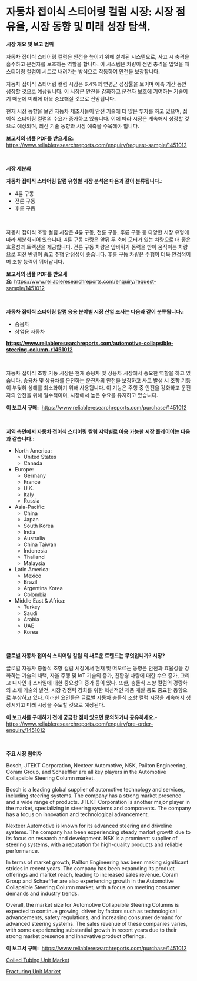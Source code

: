 <p><h1>자동차 접이식 스티어링 컬럼 시장: 시장 점유율, 시장 동향 및 미래 성장 탐색.</h1></p><p><strong>시장 개요 및 보고 범위</strong></p>
<p><p>자동차 접이식 스티어링 컬럼은 안전을 높이기 위해 설계된 시스템으로, 사고 시 충격을 흡수하고 운전자를 보호하는 역할을 합니다. 이 시스템은 차량이 전면 충격을 입었을 때 스티어링 컬럼이 시트로 내려가는 방식으로 작동하여 안전을 보장합니다.</p><p>자동차 접이식 스티어링 컬럼 시장은 6.4%의 연평균 성장률을 보이며 예측 기간 동안 성장할 것으로 예상됩니다. 이 시장은 안전을 강화하고 운전자 보호에 기여하는 기술이기 때문에 미래에 더욱 중요해질 것으로 전망됩니다.</p><p>현재 시장 동향을 보면 자동차 제조사들이 안전 기술에 더 많은 투자를 하고 있으며, 접이식 스티어링 컬럼의 수요가 증가하고 있습니다. 이에 따라 시장은 계속해서 성장할 것으로 예상되며, 최신 기술 동향과 시장 예측을 주목해야 합니다.</p></p>
<p><strong>보고서의 샘플 PDF를 받으세요:</strong> <a href="https://www.reliableresearchreports.com/enquiry/request-sample/1451012">https://www.reliableresearchreports.com/enquiry/request-sample/1451012</a></p>
<p>&nbsp;</p>
<p><strong>시장 세분화</strong></p>
<p><strong>자동차 접이식 스티어링 칼럼 유형별 시장 분석은 다음과 같이 분류됩니다.:</strong></p>
<p><ul><li>4륜 구동</li><li>전륜 구동</li><li>후륜 구동</li></ul></p>
<p>&nbsp;</p>
<p><p>자동차 접이식 조향 컬럼 시장은 4륜 구동, 전륜 구동, 후륜 구동 등 다양한 시장 유형에 따라 세분화되어 있습니다. 4륜 구동 차량은 앞뒤 두 축에 모터가 있는 차량으로 더 좋은 효율성과 트랙션을 제공합니다. 전륜 구동 차량은 앞바퀴가 동력을 받아 움직이는 차량으로 회전 반경이 좁고 주행 안정성이 좋습니다. 후륜 구동 차량은 주행이 더욱 안정적이며 조향 능력이 뛰어납니다.</p></p>
<p><strong>보고서의 샘플 PDF를 받으세요:</strong>&nbsp;<a href="https://www.reliableresearchreports.com/enquiry/request-sample/1451012">https://www.reliableresearchreports.com/enquiry/request-sample/1451012</a></p>
<p>&nbsp;</p>
<p><strong> 자동차 접이식 스티어링 칼럼 응용 분야별 시장 산업 조사는 다음과 같이 분류됩니다.:</strong></p>
<p><ul><li>승용차</li><li>상업용 자동차</li></ul></p>
<p><strong><a href="https://www.reliableresearchreports.com/automotive-collapsible-steering-column-r1451012">https://www.reliableresearchreports.com/automotive-collapsible-steering-column-r1451012</a></strong></p>
<p>&nbsp;</p>
<p><p>자동차 접이식 조향 기둥 시장은 현재 승용차 및 상용차 시장에서 중요한 역할을 하고 있습니다. 승용차 및 상용차를 운전하는 운전자의 안전을 보장하고 사고 발생 시 조향 기둥이 부딪혀 상해를 최소화하기 위해 사용됩니다. 이 기능은 주행 중 안전을 강화하고 운전자의 안전을 위해 필수적이며, 시장에서 높은 수요를 유지하고 있습니다.</p></p>
<p><strong>이 보고서 구매:</strong>&nbsp; <a href="https://www.reliableresearchreports.com/purchase/1451012">https://www.reliableresearchreports.com/purchase/1451012</a></p>
<p>&nbsp;</p>
<p><strong>지역 측면에서 자동차 접이식 스티어링 칼럼 지역별로 이용 가능한 시장 플레이어는 다음과 같습니다.:</strong></p>
<p><ul>
    <li>
        North America:
        <ul>
            <li>United States</li>
            <li>Canada</li>
        </ul>
    </li>
    <li>
        Europe:
        <ul>
            <li>Germany</li>
            <li>France</li>
            <li>U.K.</li>
            <li>Italy</li>
            <li>Russia</li>
        </ul>
    </li>
    <li>
        Asia-Pacific:
        <ul>
            <li>China</li>
            <li>Japan</li>
            <li>South Korea</li>
            <li>India</li>
            <li>Australia</li>
            <li>China Taiwan</li>
            <li>Indonesia</li>
            <li>Thailand</li>
            <li>Malaysia</li>
        </ul>
    </li>
    <li>
        Latin America:
        <ul>
            <li>Mexico</li>
            <li>Brazil</li>
            <li>Argentina Korea</li>
            <li>Colombia</li>
        </ul>
    </li>
    <li>
        Middle East & Africa:
        <ul>
            <li>Turkey</li>
            <li>Saudi</li>
            <li>Arabia</li>
            <li>UAE</li>
            <li>Korea</li>
        </ul>
    </li>
    </ul></p>
<p>&nbsp;</p>
<p><strong>글로벌 자동차 접이식 스티어링 칼럼 의 새로운 트렌드는 무엇입니까? 시장?</strong></p>
<p><p>글로벌 자동차 충돌식 조향 컬럼 시장에서 현재 및 떠오르는 동향은 안전과 효율성을 강화하는 기술의 채택, 자율 주행 및 IoT 기술의 증가, 친환경 차량에 대한 수요 증가, 그리고 디자인과 스타일에 대한 중요성의 증가 등이 있다. 또한, 충돌식 조향 컬럼의 경량화와 소재 기술의 발전, 시장 경쟁력 강화를 위한 혁신적인 제품 개발 등도 중요한 동향으로 부상하고 있다. 이러한 요인들은 글로벌 자동차 충돌식 조향 컬럼 시장을 계속해서 성장시키고 미래 시장을 주도할 것으로 예상된다.</p></p>
<p><strong>이 보고서를 구매하기 전에 궁금한 점이 있으면 문의하거나 공유하세요.</strong>- <a href="https://www.reliableresearchreports.com/enquiry/pre-order-enquiry/1451012">https://www.reliableresearchreports.com/enquiry/pre-order-enquiry/1451012</a></p>
<p>&nbsp;</p>
<p><strong>주요 시장 참여자</strong></p>
<p><p>Bosch, JTEKT Corporation, Nexteer Automotive, NSK, Pailton Engineering, Coram Group, and Schaeffler are all key players in the Automotive Collapsible Steering Column market. </p><p>Bosch is a leading global supplier of automotive technology and services, including steering systems. The company has a strong market presence and a wide range of products. JTEKT Corporation is another major player in the market, specializing in steering systems and components. The company has a focus on innovation and technological advancement.</p><p>Nexteer Automotive is known for its advanced steering and driveline systems. The company has been experiencing steady market growth due to its focus on research and development. NSK is a prominent supplier of steering systems, with a reputation for high-quality products and reliable performance.</p><p>In terms of market growth, Pailton Engineering has been making significant strides in recent years. The company has been expanding its product offerings and market reach, leading to increased sales revenue. Coram Group and Schaeffler are also experiencing growth in the Automotive Collapsible Steering Column market, with a focus on meeting consumer demands and industry trends.</p><p>Overall, the market size for Automotive Collapsible Steering Columns is expected to continue growing, driven by factors such as technological advancements, safety regulations, and increasing consumer demand for advanced steering systems. The sales revenue of these companies varies, with some experiencing substantial growth in recent years due to their strong market presence and innovative product offerings.</p></p>
<p><strong>이 보고서 구매:</strong>&nbsp;&nbsp;<a href="https://www.reliableresearchreports.com/purchase/1451012">https://www.reliableresearchreports.com/purchase/1451012</a></p>
<p><p><a href="https://github.com/nancykennedykellievqfqt2/Market-Research-Report-List-2/blob/main/coiled-tubing-unit-market.md">Coiled Tubing Unit Market</a></p><p><a href="https://github.com/seekum/Market-Research-Report-List-2/blob/main/fracturing-unit-market.md">Fracturing Unit Market</a></p></p>